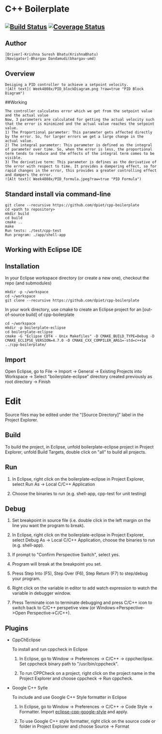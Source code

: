 # C++ Boilerplate
[![Build Status](https://travis-ci.org/KrishnaBhatu/Week4808x.svg?branch=master)](https://travis-ci.org/KrishnaBhatu/Week4808x)
[![Coverage Status](https://coveralls.io/repos/github/KrishnaBhatu/Week4808x/badge.svg?branch=master)](https://coveralls.io/github/KrishnaBhatu/Week4808x?branch=master)
---
## Author
```
[Driver]-Krishna Suresh Bhatu(KrishnaBhatu)
[Navigator]-Bhargav Dandamudi(bhargav-umd) 
```
## Overview
```
Desiging a PID controller to achieve a setpoint velocity.
![Alt text]( Week4808x/PID_blockDiagram.png ?raw=true "PID Block Diagram")
```
##Working
```
The controller calculates error which we get from the setpoint value and the actual value
Now, 3 parameters are calculated for getting the actual velocity such that the error is minimized and the actual value reaches the setpoint value.
1) The Proportional parameter: This parameter gets affected directly by the error. So, for larger errors we get a large change in the actual value.
2) The integral parameter: This parameter is defined as the integral of parameter over time. So, when the error is less, the proportional term tends to reduce and the effects of the integral term comes to be visible.
3) The derivative term: This parameter is defines as the derivative of the error with respect to time. It provides a dampering effect, so for rapid changes in the error, this provides a greater controlling effect and dampers the error.
![Alt text]( Week4808x/PID_formula.jpeg?raw=true "PID Formula")
```
## Standard install via command-line
```
git clone --recursive https://github.com/dpiet/cpp-boilerplate
cd <path to repository>
mkdir build
cd build
cmake ..
make
Run tests: ./test/cpp-test
Run program: ./app/shell-app
```


## Working with Eclipse IDE ##

## Installation

In your Eclipse workspace directory (or create a new one), checkout the repo (and submodules)
```
mkdir -p ~/workspace
cd ~/workspace
git clone --recursive https://github.com/dpiet/cpp-boilerplate
```

In your work directory, use cmake to create an Eclipse project for an [out-of-source build] of cpp-boilerplate

```
cd ~/workspace
mkdir -p boilerplate-eclipse
cd boilerplate-eclipse
cmake -G "Eclipse CDT4 - Unix Makefiles" -D CMAKE_BUILD_TYPE=Debug -D CMAKE_ECLIPSE_VERSION=4.7.0 -D CMAKE_CXX_COMPILER_ARG1=-std=c++14 ../cpp-boilerplate/
```

## Import

Open Eclipse, go to File -> Import -> General -> Existing Projects into Workspace -> 
Select "boilerplate-eclipse" directory created previously as root directory -> Finish

# Edit

Source files may be edited under the "[Source Directory]" label in the Project Explorer.


## Build

To build the project, in Eclipse, unfold boilerplate-eclipse project in Project Explorer,
unfold Build Targets, double click on "all" to build all projects.

## Run

1. In Eclipse, right click on the boilerplate-eclipse in Project Explorer,
select Run As -> Local C/C++ Application

2. Choose the binaries to run (e.g. shell-app, cpp-test for unit testing)


## Debug


1. Set breakpoint in source file (i.e. double click in the left margin on the line you want 
the program to break).

2. In Eclipse, right click on the boilerplate-eclipse in Project Explorer, select Debug As -> 
Local C/C++ Application, choose the binaries to run (e.g. shell-app).

3. If prompt to "Confirm Perspective Switch", select yes.

4. Program will break at the breakpoint you set.

5. Press Step Into (F5), Step Over (F6), Step Return (F7) to step/debug your program.

6. Right click on the variable in editor to add watch expression to watch the variable in 
debugger window.

7. Press Terminate icon to terminate debugging and press C/C++ icon to switch back to C/C++ 
perspetive view (or Windows->Perspective->Open Perspective->C/C++).


## Plugins

- CppChEclipse

    To install and run cppcheck in Eclipse

    1. In Eclipse, go to Window -> Preferences -> C/C++ -> cppcheclipse.
    Set cppcheck binary path to "/usr/bin/cppcheck".

    2. To run CPPCheck on a project, right click on the project name in the Project Explorer 
    and choose cppcheck -> Run cppcheck.


- Google C++ Sytle

    To include and use Google C++ Style formatter in Eclipse

    1. In Eclipse, go to Window -> Preferences -> C/C++ -> Code Style -> Formatter. 
    Import [eclipse-cpp-google-style][reference-id-for-eclipse-cpp-google-style] and apply.

    2. To use Google C++ style formatter, right click on the source code or folder in 
    Project Explorer and choose Source -> Format

[reference-id-for-eclipse-cpp-google-style]: https://raw.githubusercontent.com/google/styleguide/gh-pages/eclipse-cpp-google-style.xml


